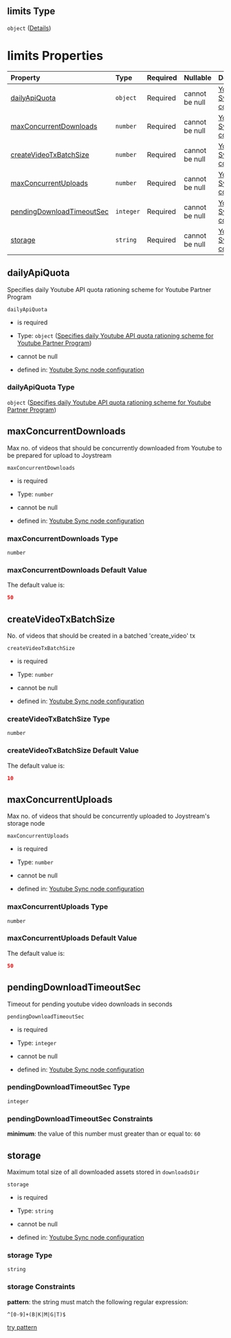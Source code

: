 ## limits Type

`object` ([Details](definition-properties-yt-synch-syncronization-related-settings-properties-limits.md))

# limits Properties

| Property                                                | Type      | Required | Nullable       | Defined by                                                                                                                                                                                                                                                                                                                        |
| :------------------------------------------------------ | :-------- | :------- | :------------- | :-------------------------------------------------------------------------------------------------------------------------------------------------------------------------------------------------------------------------------------------------------------------------------------------------------------------------------- |
| [dailyApiQuota](#dailyapiquota)                         | `object`  | Required | cannot be null | [Youtube Sync node configuration](definition-properties-yt-synch-syncronization-related-settings-properties-limits-properties-specifies-daily-youtube-api-quota-rationing-scheme-for-youtube-partner-program.md "https://joystream.org/schemas/youtube-synch/config#/properties/sync/properties/limits/properties/dailyApiQuota") |
| [maxConcurrentDownloads](#maxconcurrentdownloads)       | `number`  | Required | cannot be null | [Youtube Sync node configuration](definition-properties-yt-synch-syncronization-related-settings-properties-limits-properties-maxconcurrentdownloads.md "https://joystream.org/schemas/youtube-synch/config#/properties/sync/properties/limits/properties/maxConcurrentDownloads")                                                |
| [createVideoTxBatchSize](#createvideotxbatchsize)       | `number`  | Required | cannot be null | [Youtube Sync node configuration](definition-properties-yt-synch-syncronization-related-settings-properties-limits-properties-createvideotxbatchsize.md "https://joystream.org/schemas/youtube-synch/config#/properties/sync/properties/limits/properties/createVideoTxBatchSize")                                                |
| [maxConcurrentUploads](#maxconcurrentuploads)           | `number`  | Required | cannot be null | [Youtube Sync node configuration](definition-properties-yt-synch-syncronization-related-settings-properties-limits-properties-maxconcurrentuploads.md "https://joystream.org/schemas/youtube-synch/config#/properties/sync/properties/limits/properties/maxConcurrentUploads")                                                    |
| [pendingDownloadTimeoutSec](#pendingdownloadtimeoutsec) | `integer` | Required | cannot be null | [Youtube Sync node configuration](definition-properties-yt-synch-syncronization-related-settings-properties-limits-properties-pendingdownloadtimeoutsec.md "https://joystream.org/schemas/youtube-synch/config#/properties/sync/properties/limits/properties/pendingDownloadTimeoutSec")                                          |
| [storage](#storage)                                     | `string`  | Required | cannot be null | [Youtube Sync node configuration](definition-properties-yt-synch-syncronization-related-settings-properties-limits-properties-storage.md "https://joystream.org/schemas/youtube-synch/config#/properties/sync/properties/limits/properties/storage")                                                                              |

## dailyApiQuota

Specifies daily Youtube API quota rationing scheme for Youtube Partner Program

`dailyApiQuota`

*   is required

*   Type: `object` ([Specifies daily Youtube API quota rationing scheme for Youtube Partner Program](definition-properties-yt-synch-syncronization-related-settings-properties-limits-properties-specifies-daily-youtube-api-quota-rationing-scheme-for-youtube-partner-program.md))

*   cannot be null

*   defined in: [Youtube Sync node configuration](definition-properties-yt-synch-syncronization-related-settings-properties-limits-properties-specifies-daily-youtube-api-quota-rationing-scheme-for-youtube-partner-program.md "https://joystream.org/schemas/youtube-synch/config#/properties/sync/properties/limits/properties/dailyApiQuota")

### dailyApiQuota Type

`object` ([Specifies daily Youtube API quota rationing scheme for Youtube Partner Program](definition-properties-yt-synch-syncronization-related-settings-properties-limits-properties-specifies-daily-youtube-api-quota-rationing-scheme-for-youtube-partner-program.md))

## maxConcurrentDownloads

Max no. of videos that should be concurrently downloaded from Youtube to be prepared for upload to Joystream

`maxConcurrentDownloads`

*   is required

*   Type: `number`

*   cannot be null

*   defined in: [Youtube Sync node configuration](definition-properties-yt-synch-syncronization-related-settings-properties-limits-properties-maxconcurrentdownloads.md "https://joystream.org/schemas/youtube-synch/config#/properties/sync/properties/limits/properties/maxConcurrentDownloads")

### maxConcurrentDownloads Type

`number`

### maxConcurrentDownloads Default Value

The default value is:

```json
50
```

## createVideoTxBatchSize

No. of videos that should be created in a batched 'create_video' tx

`createVideoTxBatchSize`

*   is required

*   Type: `number`

*   cannot be null

*   defined in: [Youtube Sync node configuration](definition-properties-yt-synch-syncronization-related-settings-properties-limits-properties-createvideotxbatchsize.md "https://joystream.org/schemas/youtube-synch/config#/properties/sync/properties/limits/properties/createVideoTxBatchSize")

### createVideoTxBatchSize Type

`number`

### createVideoTxBatchSize Default Value

The default value is:

```json
10
```

## maxConcurrentUploads

Max no. of videos that should be concurrently uploaded to Joystream's storage node

`maxConcurrentUploads`

*   is required

*   Type: `number`

*   cannot be null

*   defined in: [Youtube Sync node configuration](definition-properties-yt-synch-syncronization-related-settings-properties-limits-properties-maxconcurrentuploads.md "https://joystream.org/schemas/youtube-synch/config#/properties/sync/properties/limits/properties/maxConcurrentUploads")

### maxConcurrentUploads Type

`number`

### maxConcurrentUploads Default Value

The default value is:

```json
50
```

## pendingDownloadTimeoutSec

Timeout for pending youtube video downloads in seconds

`pendingDownloadTimeoutSec`

*   is required

*   Type: `integer`

*   cannot be null

*   defined in: [Youtube Sync node configuration](definition-properties-yt-synch-syncronization-related-settings-properties-limits-properties-pendingdownloadtimeoutsec.md "https://joystream.org/schemas/youtube-synch/config#/properties/sync/properties/limits/properties/pendingDownloadTimeoutSec")

### pendingDownloadTimeoutSec Type

`integer`

### pendingDownloadTimeoutSec Constraints

**minimum**: the value of this number must greater than or equal to: `60`

## storage

Maximum total size of all downloaded assets stored in `downloadsDir`

`storage`

*   is required

*   Type: `string`

*   cannot be null

*   defined in: [Youtube Sync node configuration](definition-properties-yt-synch-syncronization-related-settings-properties-limits-properties-storage.md "https://joystream.org/schemas/youtube-synch/config#/properties/sync/properties/limits/properties/storage")

### storage Type

`string`

### storage Constraints

**pattern**: the string must match the following regular expression: 

```regexp
^[0-9]+(B|K|M|G|T)$
```

[try pattern](https://regexr.com/?expression=%5E%5B0-9%5D%2B\(B%7CK%7CM%7CG%7CT\)%24 "try regular expression with regexr.com")
